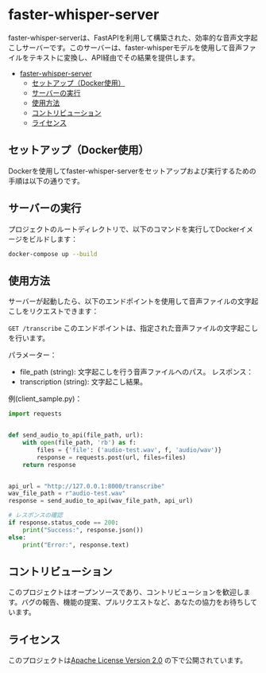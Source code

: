 # faster-whisper-server

faster-whisper-serverは、FastAPIを利用して構築された、効率的な音声文字起こしサーバーです。このサーバーは、faster-whisperモデルを使用して音声ファイルをテキストに変換し、API経由でその結果を提供します。

<!-- TOC -->

* [faster-whisper-server](#faster-whisper-server)
    * [セットアップ（Docker使用）](#セットアップdocker使用)
    * [サーバーの実行](#サーバーの実行)
    * [使用方法](#使用方法)
    * [コントリビューション](#コントリビューション)
    * [ライセンス](#ライセンス)

<!-- TOC -->

## セットアップ（Docker使用）

Dockerを使用してfaster-whisper-serverをセットアップおよび実行するための手順は以下の通りです。

## サーバーの実行

プロジェクトのルートディレクトリで、以下のコマンドを実行してDockerイメージをビルドします：

```bash
docker-compose up --build
```

## 使用方法

サーバーが起動したら、以下のエンドポイントを使用して音声ファイルの文字起こしをリクエストできます：

`GET /transcribe`
このエンドポイントは、指定された音声ファイルの文字起こしを行います。

パラメーター：

* file_path (string): 文字起こしを行う音声ファイルへのパス。
  レスポンス：
* transcription (string): 文字起こし結果。

例(client_sample.py)：

```python
import requests


def send_audio_to_api(file_path, url):
    with open(file_path, 'rb') as f:
        files = {'file': ('audio-test.wav', f, 'audio/wav')}
        response = requests.post(url, files=files)
    return response


api_url = "http://127.0.0.1:8000/transcribe"
wav_file_path = r"audio-test.wav"
response = send_audio_to_api(wav_file_path, api_url)

# レスポンスの確認
if response.status_code == 200:
    print("Success:", response.json())
else:
    print("Error:", response.text)

```

## コントリビューション

このプロジェクトはオープンソースであり、コントリビューションを歓迎します。バグの報告、機能の提案、プルリクエストなど、あなたの協力をお待ちしています。

## ライセンス

このプロジェクトは[Apache License Version 2.0](https://github.com/ayutaz/faster-whisper-server/blob/main/LICENSE)
の下で公開されています。